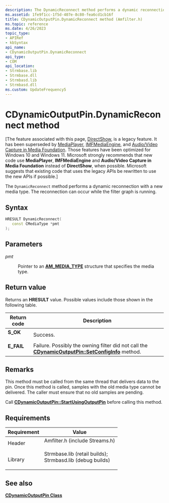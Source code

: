 ```yaml
---
description: The DynamicReconnect method performs a dynamic reconnection with a new media type. The reconnection can occur while the filter graph is running.
ms.assetid: 1fe9f1cc-1f5d-407e-8c80-fea6cd1cb16f
title: CDynamicOutputPin.DynamicReconnect method (Amfilter.h)
ms.topic: reference
ms.date: 4/26/2023
topic_type: 
- APIRef
- kbSyntax
api_name: 
- CDynamicOutputPin.DynamicReconnect
api_type: 
- COM
api_location: 
- Strmbase.lib
- Strmbase.dll
- Strmbasd.lib
- Strmbasd.dll
ms.custom: UpdateFrequency5
---
```


# CDynamicOutputPin.DynamicReconnect method

\[The feature associated with this page, [DirectShow](/windows/win32/directshow/directshow), is a legacy feature. It has been superseded by [MediaPlayer](/uwp/api/Windows.Media.Playback.MediaPlayer), [IMFMediaEngine](/windows/win32/api/mfmediaengine/nn-mfmediaengine-imfmediaengine), and [Audio/Video Capture in Media Foundation](windows/win32/medfound/audio-video-capture-in-media-foundation). Those features have been optimized for Windows 10 and Windows 11. Microsoft strongly recommends that new code use **MediaPlayer**, **IMFMediaEngine** and **Audio/Video Capture in Media Foundation** instead of **DirectShow**, when possible. Microsoft suggests that existing code that uses the legacy APIs be rewritten to use the new APIs if possible.\]

The `DynamicReconnect` method performs a dynamic reconnection with a new media type. The reconnection can occur while the filter graph is running.

## Syntax


```C++
HRESULT DynamicReconnect(
   const CMediaType *pmt
);
```



## Parameters

<dl> <dt>

*pmt* 
</dt> <dd>

Pointer to an [**AM\_MEDIA\_TYPE**](/windows/win32/api/strmif/ns-strmif-am_media_type) structure that specifies the media type.

</dd> </dl>

## Return value

Returns an **HRESULT** value. Possible values include those shown in the following table.



| Return code                                                                            | Description                                                                                                                                         |
|----------------------------------------------------------------------------------------|-----------------------------------------------------------------------------------------------------------------------------------------------------|
| <dl> <dt>**S\_OK**</dt> </dl>   | Success.<br/>                                                                                                                                 |
| <dl> <dt>**E\_FAIL**</dt> </dl> | Failure. Possibly the owning filter did not call the [**CDynamicOutputPin::SetConfigInfo**](cdynamicoutputpin-setconfiginfo.md) method.<br/> |



 

## Remarks

This method must be called from the same thread that delivers data to the pin. Once this method is called, samples with the old media type cannot be delivered. The caller must ensure that no old samples are pending.

Call [**CDynamicOutputPin::StartUsingOutputPin**](cdynamicoutputpin-startusingoutputpin.md) before calling this method.

## Requirements



| Requirement | Value |
|--------------------|--------------------------------------------------------------------------------------------------------------------------------------------------------------------------------------------|
| Header<br/>  | <dl> <dt>Amfilter.h (include Streams.h)</dt> </dl>                                                                                  |
| Library<br/> | <dl> <dt>Strmbase.lib (retail builds); </dt> <dt>Strmbasd.lib (debug builds)</dt> </dl> |



## See also

<dl> <dt>

[**CDynamicOutputPin Class**](cdynamicoutputpin.md)
</dt> </dl>

 

 




